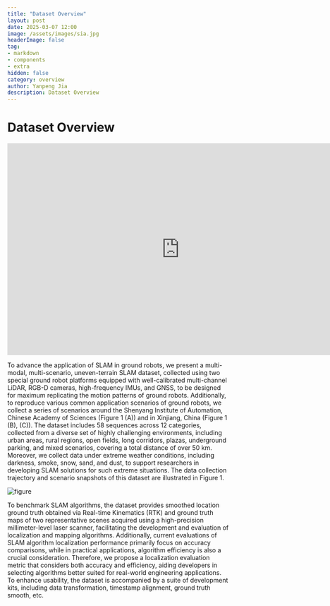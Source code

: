 ```yaml
---
title: "Dataset Overview"
layout: post
date: 2025-03-07 12:00
image: /assets/images/sia.jpg
headerImage: false
tag:
- markdown
- components
- extra
hidden: false
category: overview
author: Yanpeng Jia
description: Dataset Overview
---
```


# Dataset Overview

<iframe width="780" height="480" src="https://www.youtube.com/embed/Vcbka12Dah4?si=wCrhxKtRH1iDRXcK" title="YouTube video player" frameborder="0" allow="accelerometer; autoplay; clipboard-write; encrypted-media; gyroscope; picture-in-picture; web-share" referrerpolicy="strict-origin-when-cross-origin" allowfullscreen></iframe>

To advance the application of SLAM in ground robots, we present a multi-modal, multi-scenario, uneven-terrain SLAM dataset, collected using two special ground robot platforms equipped with well-calibrated multi-channel LiDAR, RGB-D cameras, high-frequency IMUs, and GNSS, to be designed for maximum replicating the motion patterns of ground robots. Additionally, to reproduce various common application scenarios of ground robots, we collect a series of scenarios around the Shenyang Institute of Automation, Chinese Academy of Sciences (Figure 1 (A)) and in Xinjiang, China (Figure 1 (B), (C)). The dataset includes 58 sequences across 12 categories, collected from a diverse set of highly challenging environments, including urban areas, rural regions, open fields, long corridors, plazas, underground parking, and mixed scenarios, covering a total distance of over 50 km. Moreover, we collect data under extreme weather conditions, including darkness, smoke, snow, sand, and dust, to support researchers in developing SLAM solutions for such extreme situations. The data collection trajectory and scenario snapshots of this dataset are illustrated in Figure 1.

![figure](./assets/image/figure1.png)

To benchmark SLAM algorithms, the dataset provides smoothed location ground truth obtained via Real-time Kinematics (RTK) and ground truth maps of two representative scenes acquired using a high-precision millimeter-level laser scanner, facilitating the development and evaluation of localization and mapping algorithms. Additionally, current evaluations of SLAM algorithm localization performance primarily focus on accuracy comparisons, while in practical applications, algorithm efficiency is also a crucial consideration. Therefore, we propose a localization evaluation metric that considers both accuracy and efficiency, aiding developers in selecting algorithms better suited for real-world engineering applications. To enhance usability, the dataset is accompanied by a suite of development kits, including data transformation, timestamp alignment, ground truth smooth, etc.










































